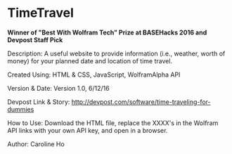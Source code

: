 # TimeTravel

**Winner of "Best With Wolfram Tech" Prize at BASEHacks 2016 and Devpost Staff Pick**

Description: A useful website to provide information (i.e., weather, worth of money) for your planned date and location of time travel.

Created Using: HTML & CSS, JavaScript, WolframAlpha API

Version & Date: Version 1.0, 6/12/16

Devpost Link & Story: http://devpost.com/software/time-traveling-for-dummies

How to Use: Download the HTML file, replace the XXXX's in the Wolfram API links with your own API key, and open in a browser.

Author: Caroline Ho
